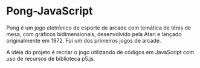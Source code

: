 # Pong-JavaScript
Pong é um jogo eletrônico de esporte de arcade com temática de tênis de mesa, com gráficos bidimensionais, desenvolvido pela Atari e lançado originalmente em 1972. Foi um dos primeiros jogos de arcade.

A ideia do projeto é recriar o jogo utilizando de códigos em JavaScript com uso de recursos de biblioteca p5.js.

